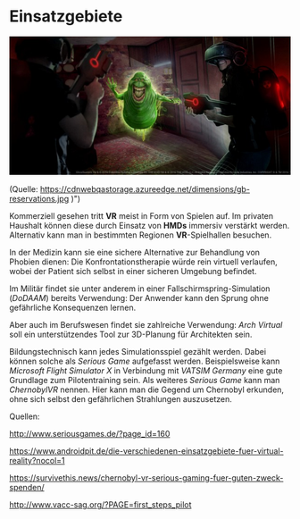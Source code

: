 # Einsatzgebiete
 
 ![](/assets/VR-Hyper_Reality.jpg) 

\(Quelle: https://cdnwebqastorage.azureedge.net/dimensions/gb-reservations.jpg \)"\)

Kommerziell gesehen tritt **VR** meist in Form von Spielen auf. Im privaten Haushalt können diese durch Einsatz von **HMDs** immersiv verstärkt werden. Alternativ kann man in bestimmten Regionen **VR**-Spielhallen besuchen. 

In der Medizin kann sie eine sichere Alternative zur Behandlung von Phobien dienen: Die Konfrontationstherapie würde rein virtuell verlaufen, wobei der Patient sich selbst in einer sicheren Umgebung befindet. 

Im Militär findet sie unter anderem in einer Fallschirmspring-Simulation (*DoDAAM*) bereits Verwendung: Der Anwender kann den Sprung ohne gefährliche Konsequenzen lernen.

Aber auch im Berufswesen findet sie zahlreiche Verwendung: *Arch Virtual* soll ein unterstützendes Tool zur 3D-Planung für Architekten sein. 

Bildungstechnisch kann jedes Simulationsspiel gezählt werden. Dabei können solche als *Serious Game* aufgefasst werden. Beispielsweise kann *Microsoft Flight Simulator X* in Verbindung mit *VATSIM Germany* eine gute Grundlage zum Pilotentraining sein. Als weiteres *Serious Game* kann man *ChernobylVR* nennen. Hier kann man die Gegend um Chernobyl erkunden, ohne sich selbst den gefährlichen Strahlungen auszusetzen.

Quellen:

http://www.seriousgames.de/?page_id=160

https://www.androidpit.de/die-verschiedenen-einsatzgebiete-fuer-virtual-reality?nocol=1

https://survivethis.news/chernobyl-vr-serious-gaming-fuer-guten-zweck-spenden/

http://www.vacc-sag.org/?PAGE=first_steps_pilot